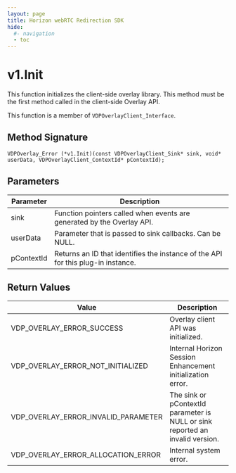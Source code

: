 ```yaml
---
layout: page
title: Horizon webRTC Redirection SDK
hide:
  #- navigation
  - toc
---
```

# v1.Init

This function initializes the client-side overlay library. This method must be the first method called in the client-side Overlay API.

This function is a member of `VDPOverlayClient_Interface`.

## Method Signature
```
VDPOverlay_Error (*v1.Init)(const VDPOverlayClient_Sink* sink, void* userData, VDPOverlayClient_ContextId* pContextId);
```

## Parameters

| Parameter | Description |
| --------- | ----------- |
| sink | Function pointers called when events are generated by the Overlay API. |
| userData | Parameter that is passed to sink callbacks. Can be NULL. |
| pContextId | Returns an ID that identifies the instance of the API for this plug-in instance. |

## Return Values

| Value | Description |
| ----- | ----------- |
| VDP_OVERLAY_ERROR_SUCCESS | Overlay client API was initialized. |
| VDP_OVERLAY_ERROR_NOT_INITIALIZED	| Internal Horizon Session Enhancement initialization error. |
| VDP_OVERLAY_ERROR_INVALID_PARAMETER | The sink or pContextId parameter is NULL or sink reported an invalid version. |
| VDP_OVERLAY_ERROR_ALLOCATION_ERROR | Internal system error. |

